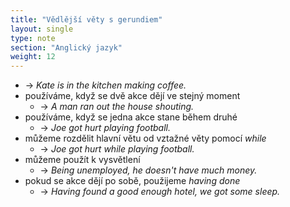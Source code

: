 ```yaml
---
title: "Vědlější věty s gerundiem"
layout: single
type: note
section: "Anglický jazyk"
weight: 12
---
```

- -> _Kate is in the kitchen making coffee._
- používáme, když se dvě akce dějí ve stejný moment
    - -> _A man ran out the house shouting._
- používáme, když se jedna akce stane během druhé
    - -> _Joe got hurt playing football._
- můžeme rozdělit hlavní větu od vztažné věty pomocí _while_
    - -> _Joe got hurt while playing football._
- můžeme použít k vysvětlení
    - -> _Being unemployed, he doesn't have much money._
- pokud se akce dějí po sobě, použijeme _having done_
    - -> _Having found a good enough hotel, we got some sleep._